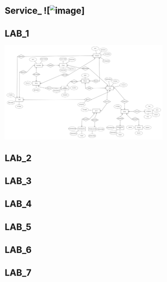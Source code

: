# Service_ ![![image](https://user-images.githubusercontent.com/62417917/121804628-f338ca00-cc4f-11eb-93c1-79a6e2b0cc14.png)]

# LAB_1 
![ссылка на картинку](image.png)
# LAb_2
# LAB_3
# LAB_4
# LAB_5
# LAB_6
# LAB_7

